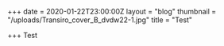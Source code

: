 +++
date = 2020-01-22T23:00:00Z
layout = "blog"
thumbnail = "/uploads/Transiro_cover_B_dvdw22-1.jpg"
title = "Test"

+++
Test
